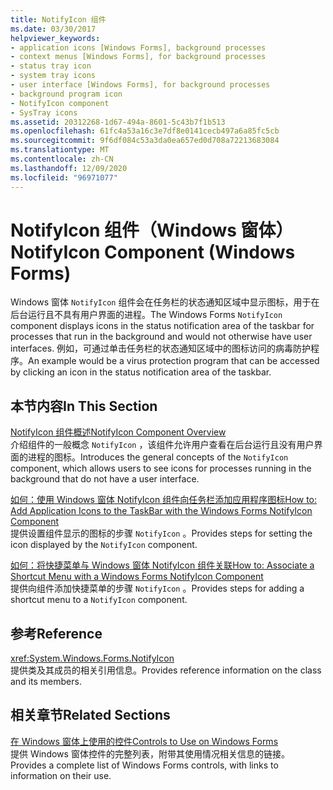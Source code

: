 ```yaml
---
title: NotifyIcon 组件
ms.date: 03/30/2017
helpviewer_keywords:
- application icons [Windows Forms], background processes
- context menus [Windows Forms], for background processes
- status tray icon
- system tray icons
- user interface [Windows Forms], for background processes
- background program icon
- NotifyIcon component
- SysTray icons
ms.assetid: 20312268-1d67-494a-8601-5c43b7f1b513
ms.openlocfilehash: 61fc4a53a16c3e7df8e0141cecb497a6a85fc5cb
ms.sourcegitcommit: 9f6df084c53a3da0ea657ed0d708a72213683084
ms.translationtype: MT
ms.contentlocale: zh-CN
ms.lasthandoff: 12/09/2020
ms.locfileid: "96971077"
---
```

# <a name="notifyicon-component-windows-forms"></a><span data-ttu-id="2c38f-102">NotifyIcon 组件（Windows 窗体）</span><span class="sxs-lookup"><span data-stu-id="2c38f-102">NotifyIcon Component (Windows Forms)</span></span>
<span data-ttu-id="2c38f-103">Windows 窗体 `NotifyIcon` 组件会在任务栏的状态通知区域中显示图标，用于在后台运行且不具有用户界面的进程。</span><span class="sxs-lookup"><span data-stu-id="2c38f-103">The Windows Forms `NotifyIcon` component displays icons in the status notification area of the taskbar for processes that run in the background and would not otherwise have user interfaces.</span></span> <span data-ttu-id="2c38f-104">例如，可通过单击任务栏的状态通知区域中的图标访问的病毒防护程序。</span><span class="sxs-lookup"><span data-stu-id="2c38f-104">An example would be a virus protection program that can be accessed by clicking an icon in the status notification area of the taskbar.</span></span>  
  
## <a name="in-this-section"></a><span data-ttu-id="2c38f-105">本节内容</span><span class="sxs-lookup"><span data-stu-id="2c38f-105">In This Section</span></span>  
 [<span data-ttu-id="2c38f-106">NotifyIcon 组件概述</span><span class="sxs-lookup"><span data-stu-id="2c38f-106">NotifyIcon Component Overview</span></span>](notifyicon-component-overview-windows-forms.md)  
 <span data-ttu-id="2c38f-107">介绍组件的一般概念 `NotifyIcon` ，该组件允许用户查看在后台运行且没有用户界面的进程的图标。</span><span class="sxs-lookup"><span data-stu-id="2c38f-107">Introduces the general concepts of the `NotifyIcon` component, which allows users to see icons for processes running in the background that do not have a user interface.</span></span>  
  
 [<span data-ttu-id="2c38f-108">如何：使用 Windows 窗体 NotifyIcon 组件向任务栏添加应用程序图标</span><span class="sxs-lookup"><span data-stu-id="2c38f-108">How to: Add Application Icons to the TaskBar with the Windows Forms NotifyIcon Component</span></span>](app-icons-to-the-taskbar-with-wf-notifyicon.md)  
 <span data-ttu-id="2c38f-109">提供设置组件显示的图标的步骤 `NotifyIcon` 。</span><span class="sxs-lookup"><span data-stu-id="2c38f-109">Provides steps for setting the icon displayed by the `NotifyIcon` component.</span></span>  
  
 [<span data-ttu-id="2c38f-110">如何：将快捷菜单与 Windows 窗体 NotifyIcon 组件关联</span><span class="sxs-lookup"><span data-stu-id="2c38f-110">How to: Associate a Shortcut Menu with a Windows Forms NotifyIcon Component</span></span>](how-to-associate-a-shortcut-menu-with-a-windows-forms-notifyicon-component.md)  
 <span data-ttu-id="2c38f-111">提供向组件添加快捷菜单的步骤 `NotifyIcon` 。</span><span class="sxs-lookup"><span data-stu-id="2c38f-111">Provides steps for adding a shortcut menu to a `NotifyIcon` component.</span></span>  
  
## <a name="reference"></a><span data-ttu-id="2c38f-112">参考</span><span class="sxs-lookup"><span data-stu-id="2c38f-112">Reference</span></span>  
 <xref:System.Windows.Forms.NotifyIcon>  
 <span data-ttu-id="2c38f-113">提供类及其成员的相关引用信息。</span><span class="sxs-lookup"><span data-stu-id="2c38f-113">Provides reference information on the class and its members.</span></span>  
  
## <a name="related-sections"></a><span data-ttu-id="2c38f-114">相关章节</span><span class="sxs-lookup"><span data-stu-id="2c38f-114">Related Sections</span></span>  
 [<span data-ttu-id="2c38f-115">在 Windows 窗体上使用的控件</span><span class="sxs-lookup"><span data-stu-id="2c38f-115">Controls to Use on Windows Forms</span></span>](controls-to-use-on-windows-forms.md)  
 <span data-ttu-id="2c38f-116">提供 Windows 窗体控件的完整列表，附带其使用情况相关信息的链接。</span><span class="sxs-lookup"><span data-stu-id="2c38f-116">Provides a complete list of Windows Forms controls, with links to information on their use.</span></span>
